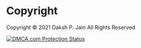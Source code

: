 # Copyright
Copyright © 2021 Daksh P. Jain All Rights Reserved
<p><a href="https://www.dmca.com/Protection/Status.aspx?ID=a4ee24ea-d6b6-4bf2-80d6-d333a3063ea3&refurl=https://daksh.eu.org/" title="DMCA.com Protection Status" class="dmca-badge"> <img src ="https://images.dmca.com/Badges/dmca-badge-w150-5x1-04.png?ID=a4ee24ea-d6b6-4bf2-80d6-d333a3063ea3"  alt="DMCA.com Protection Status" />

